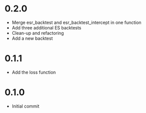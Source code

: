 # 0.2.0
* Merge esr_backtest and esr_backtest_intercept in one function 
* Add three additional ES backtests
* Clean-up and refactoring
* Add a new backtest

# 0.1.1
* Add the loss function

# 0.1.0
* Initial commit
